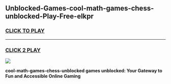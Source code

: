 
## Unblocked-Games-cool-math-games-chess-unblocked-Play-Free-elkpr
<h3>
<a href="https://premium76.site?title=cool-math-games-chess-unblocked&ref=23A">CLICK TO PLAY</a></h3>
<hr>

<h3>
<a href="https://premium76.site?title=cool-math-games-chess-unblocked&ref=23A">CLICK 2 PLAY</a>
  
</h3>

<a href="https://premium76.site?title=cool-math-games-chess-unblocked&ref=23A"><img src="https://clearcache.store/games.png"></a>


**cool-math-games-chess-unblocked games unblocked: Your Gateway to Fun and Accessible Online Gaming**
